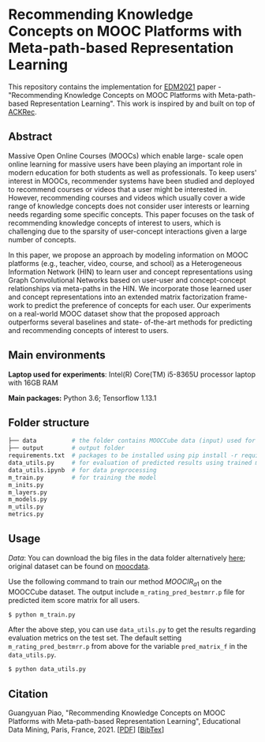 # Recommending Knowledge Concepts on MOOC Platforms with Meta-path-based Representation Learning

This repository contains the implementation for [EDM2021](https://educationaldatamining.org/edm2021/) paper - "Recommending Knowledge Concepts on MOOC Platforms with Meta-path-based Representation Learning". This work is inspired by and built on top of [ACKRec](https://github.com/JockWang/ACKRec). 



## Abstract

Massive Open Online Courses (MOOCs) which enable large- scale open online learning for massive users have been playing an important role in modern education for both students as well as professionals. To keep users' interest in MOOCs, recommender systems have been studied and deployed to recommend courses or videos that a user might be interested in. However, recommending courses and videos which usually cover a wide range of knowledge concepts does not consider user interests or learning needs regarding some specific concepts. This paper focuses on the task of recommending knowledge concepts of interest to users, which is challenging due to the sparsity of user-concept interactions given a large number of concepts. 

In this paper, we propose an approach by modeling information on MOOC platforms (e.g., teacher, video, course, and school) as a Heterogeneous Information Network (HIN) to learn user and concept representations using Graph Convolutional Networks based on user-user and concept-concept relationships via meta-paths in the HIN. We incorporate those learned user and concept representations into an extended matrix factorization frame- work to predict the preference of concepts for each user. Our experiments on a real-world MOOC dataset show that the proposed approach outperforms several baselines and state- of-the-art methods for predicting and recommending concepts of interest to users.



## Main environments

**Laptop used for experiments**: Intel(R) Core(TM) i5-8365U processor laptop with 16GB RAM

**Main packages:** Python 3.6; Tensorflow 1.13.1



## Folder structure

```python
├── data          # the folder contains MOOCCube data (input) used for experiments
├── output        # output folder 
requirements.txt  # packages to be installed using pip install -r requirements.txt
data_utils.py     # for evaluation of predicted results using trained model
data_utils.ipynb  # for data preprocessing
m_train.py        # for training the model
m_inits.py
m_layers.py
m_models.py
m_utils.py
metrics.py
```



## Usage

*Data*: You can download the big files in the data folder alternatively [here](https://drive.google.com/drive/folders/1B_syoPiqZiFROreCRFlJTqRmcqK5KOd-?usp=sharing); original dataset can be found on [moocdata](http://moocdata.cn/data/MOOCCube).

Use the following command to train our method $MOOCIR_{a1}$ on the MOOCCube dataset. The output include ```m_rating_pred_bestmrr.p``` file for predicted item score matrix for all users.

```bash
$ python m_train.py
```

After the above step, you can use ```data_utils.py``` to get the results regarding evaluation metrics on the test set. The default setting ```m_rating_pred_bestmrr.p```  from above for the variable  ```pred_matrix_f```   in the  ```data_utils.py```.

```bash
$ python data_utils.py
```



## Citation

Guangyuan Piao, "Recommending Knowledge Concepts on MOOC Platforms with Meta-path-based Representation Learning", Educational Data Mining, Paris, France, 2021. [[PDF](https://parklize.github.io/publications/EDM2021.pdf)] [[BibTex](https://parklize.github.io/bib/EDM2021.bib)]

